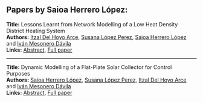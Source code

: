 <h2>Papers by Saioa Herrero López:</h2>
<p>
<b>Title:</b> Lessons Learnt from Network Modelling of a Low Heat Density District Heating System<br />
<b>Authors:</b> <a href="../authors/author_64.html">Itzal Del Hoyo Arce</a>, <a href="../authors/author_187.html">Susana López Perez</a>, <a href="../authors/author_133.html">Saioa Herrero López</a> and <a href="../authors/author_195.html">Iván Mesonero Dávila</a><br />
<b>Links:</b> <a href="../abstracts/abstract_42.pdf">Abstract</a>, <a href="../submissions/ecp15118393_DelhoyoarceLopezperezHerrerolopezMesonerodavila.pdf">Full paper</a>
</p>
<hr />
<p>
<b>Title:</b> Dynamic Modelling of a Flat-Plate Solar Collector for Control Purposes<br />
<b>Authors:</b> <a href="../authors/author_133.html">Saioa Herrero López</a>, <a href="../authors/author_187.html">Susana López Perez</a>, <a href="../authors/author_64.html">Itzal Del Hoyo Arce</a> and <a href="../authors/author_195.html">Iván Mesonero Dávila</a><br />
<b>Links:</b> <a href="../abstracts/abstract_45.pdf">Abstract</a>, <a href="../submissions/ecp15118419_HerrerolopezLopezperezDelhoyoarceMesonerodavila.pdf">Full paper</a>
</p>